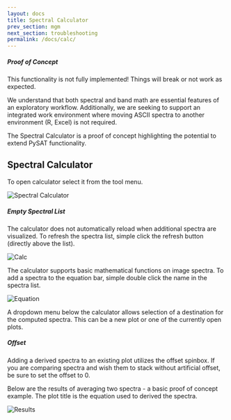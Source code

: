 ```yaml
---
layout: docs
title: Spectral Calculator
prev_section: mgm
next_section: troubleshooting
permalink: /docs/calc/
---
```


<div class="note warning">
  <h5>Proof of Concept</h5>
  <p>This functionality is not fully implemented!  Things will break or not work as expected.</p>
</div>

We understand that both spectral and band math are essential features of an exploratory workflow.  Additionally, we are seeking to support an integrated work environment where moving ASCII spectra to another environment (R, Excel) is not required.

The Spectral Calculator is a proof of concept highlighting the potential to extend PySAT functionality.

## Spectral Calculator
To open calculator select it from the tool menu.

![Spectral Calculator](../../img/calc/open.png)

<div class="note">
  <h5>Empty Spectral List</h5>
  <p>The calculator does not automatically reload when additional spectra are visualized.  To refresh the spectra list, simple click the refresh button (directly above the list).</p>
</div>

![Calc](../../img/calc/calc.png)

The calculator supports basic mathematical functions on image spectra.  To add a spectra to the equation bar, simple double click the name in the spectra list.

![Equation](../../img/calc/equation.png)

A dropdown menu below the calculator allows selection of a destination for the computed spectra.  This can be a new plot or one of the currently open plots.

<div class="note">
  <h5>Offset</h5>
  <p>Adding a derived spectra to an existing plot utilizes the offset spinbox.  If you are comparing spectra and wish them to stack without artificial offset, be sure to set the offset to 0.</p>
</div>


Below are the results of averaging two spectra - a basic proof of concept example.  The plot title is the equation used to derived the spectra.

![Results](../../img/calc/results.png)


